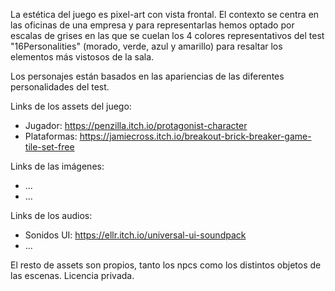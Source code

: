 La estética del juego es pixel-art con vista frontal.
El contexto se centra en las oficinas de una empresa y para representarlas hemos optado por escalas de grises en las que se cuelan los 4 colores representativos del test "16Personalities" (morado, verde, azul y amarillo) para resaltar los elementos más vistosos de la sala.

Los personajes están basados en las apariencias de las diferentes personalidades del test.

Links de los assets del juego: 
- Jugador: https://penzilla.itch.io/protagonist-character
- Plataformas: https://jamiecross.itch.io/breakout-brick-breaker-game-tile-set-free


Links de las imágenes:
- ...
- ...

Links de los audios:
- Sonidos UI: https://ellr.itch.io/universal-ui-soundpack
- ...

El resto de assets son propios, tanto los npcs como los distintos objetos de las escenas.
Licencia privada.
